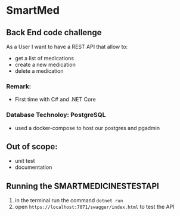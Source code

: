 # SmartMed
## Back End code challenge

As a User I want to have a REST API that allow to:

- get a list of medications
- create a new medication
- delete a medication

### **Remark:**
- First time with C# and .NET Core

### Database Technoloy: PostgreSQL
- used a docker-compose to host our postgres and pgadmin

## Out of scope:
- unit test
- documentation

## Running the SMARTMEDICINESTESTAPI

1. in the terminal run the command ``dotnet run``
2. open ``https://localhost:7071/swagger/index.html`` to test the API
